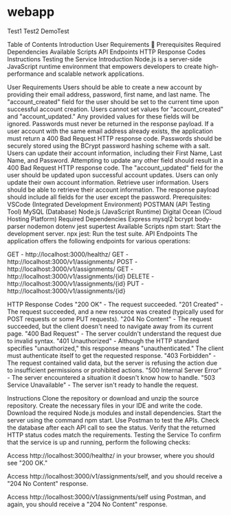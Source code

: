 # webapp

Test1
Test2
DemoTest

Table of Contents
Introduction
User Requirements 📝
Prerequisites
Required Dependencies
Available Scripts
API Endpoints
HTTP Response Codes
Instructions
Testing the Service
Introduction
Node.js is a server-side JavaScript runtime environment that empowers developers to create high-performance and scalable network applications.

User Requirements
Users should be able to create a new account by providing their email address, password, first name, and last name.
The "account_created" field for the user should be set to the current time upon successful account creation.
Users cannot set values for "account_created" and "account_updated." Any provided values for these fields will be ignored. Passwords must never be returned in the response payload.
If a user account with the same email address already exists, the application must return a 400 Bad Request HTTP response code.
Passwords should be securely stored using the BCrypt password hashing scheme with a salt.
Users can update their account information, including their First Name, Last Name, and Password.
Attempting to update any other field should result in a 400 Bad Request HTTP response code.
The "account_updated" field for the user should be updated upon successful account updates.
Users can only update their own account information.
Retrieve user information.
Users should be able to retrieve their account information. The response payload should include all fields for the user except the password.
Prerequisites:
VSCode (Integrated Development Environment)
POSTMAN (API Testing Tool)
MySQL (Database)
Node.js (JavaScript Runtime)
Digital Ocean (Cloud Hosting Platform)
Required Dependencies
Express
mysql2
bcrypt
body-parser
nodemon
dotenv
jest
supertest
Available Scripts
npm start: Start the development server.
npx jest: Run the test suite.
API Endpoints
The application offers the following endpoints for various operations:

GET - http://localhost:3000/healthz/
GET - http://localhost:3000/v1/assignments/
POST - http://localhost:3000/v1/assignments/
GET - http://localhost:3000/v1/assignments/{id}
DELETE - http://localhost:3000/v1/assignments/{id}
PUT - http://localhost:3000/v1/assignments/{id}




HTTP Response Codes
"200 OK" - The request succeeded.
"201 Created" - The request succeeded, and a new resource was created (typically used for POST requests or some PUT requests).
"204 No Content" - The request succeeded, but the client doesn't need to navigate away from its current page.
"400 Bad Request" - The server couldn't understand the request due to invalid syntax.
"401 Unauthorized" - Although the HTTP standard specifies "unauthorized," this response means "unauthenticated." The client must authenticate itself to get the requested response.
"403 Forbidden" - The request contained valid data, but the server is refusing the action due to insufficient permissions or prohibited actions.
"500 Internal Server Error" - The server encountered a situation it doesn't know how to handle.
"503 Service Unavailable" - The server isn't ready to handle the request.



Instructions
Clone the repository or download and unzip the source repository.
Create the necessary files in your IDE and write the code.
Download the required Node.js modules and install dependencies. Start the server using the command npm start. Use Postman to test the APIs.
Check the database after each API call to see the status.
Verify that the returned HTTP status codes match the requirements.
Testing the Service
To confirm that the service is up and running, perform the following checks:

Access http://localhost:3000/healthz/ in your browser, where you should see "200 OK."

Access http://localhost:3000/v1/assignments/self, and you should receive a "204 No Content" response.

Access http://localhost:3000/v1/assignments/self using Postman, and again, you should receive a "204 No Content" response.

